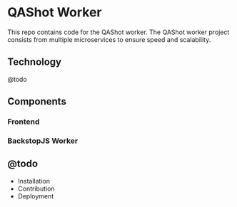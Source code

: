 # QAShot Worker

This repo contains code for the QAShot worker.
The QAShot worker project consists from multiple microservices to ensure speed and scalability.

## Technology
@todo

## Components
### Frontend
### BackstopJS Worker

## @todo
- Installation
- Contribution
- Deployment
